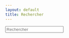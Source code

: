 ```yaml
---
layout: default
title: Rechercher
---
```

<div id="search-container">
<input type="text" id="search-input" placeholder="Rechercher">
<ul id="results-container"></ul></div>

<script src="https://unpkg.com/simple-jekyll-search/dest/simple-jekyll-search.min.js"></script>

<script>
SimpleJekyllSearch({
  searchInput: document.getElementById('search-input'),
  resultsContainer: document.getElementById('results-container'),
  json: '/techlovers/search.json'
  })
</script>